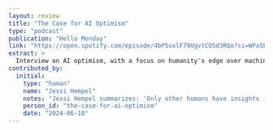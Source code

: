 ```yaml
---
layout: review
title: "The Case for AI Optimism"
type: "podcast"
publication: "Hello Monday"
link: "https://open.spotify.com/episode/4bP5uxlF79UgvtCO5d3RQo?si=WPa5E2aQSKKdV7EZnZdd3w"
extract: >
  Interview on AI optimism, with a focus on humanity's edge over machines.
contributed_by:
  initial:
    type: "human"
    name: "Jessi Hempel"
    notes: "Jessi Hempel summarizes: 'Only other humans have insights into humans.'"
    person_id: "the-case-for-ai-optimism"
    date: "2024-06-18"
---
```

